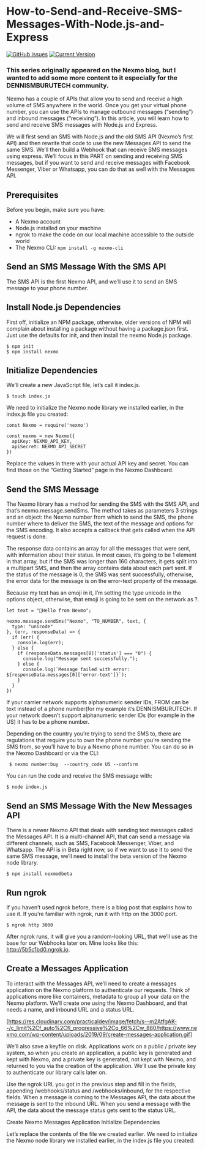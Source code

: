 # How-to-Send-and-Receive-SMS-Messages-With-Node.js-and-Express

[![GitHub Issues](https://img.shields.io/github/issues/IgorAntun/node-chat.svg)](https://github.com/dennis2018/How-to-Send-and-Receive-SMS-Messages-With-Node.js-and-Express/network/alerts) [![Current Version](https://img.shields.io/badge/version-1.0.7-green.svg)](https://github.com/IgorAntun/node-chat) 

### This series originally appeared on the Nexmo blog, but I wanted to add some more content to it especially for the DENNISMBURUTECH community.

Nexmo has a couple of APIs that allow you to send and receive a high volume of SMS anywhere in the world. Once you get your virtual phone number, you can use the APIs to manage outbound messages (“sending”) and inbound messages (“receiving”). In this article, you will learn how to send and receive SMS messages with Node.js and Express.

We will first send an SMS with Node.js and the old SMS API (Nexmo’s first API) and then rewrite that code to use the new Messages API to send the same SMS. We’ll then build a Webhook that can receive SMS messages using express. We’ll focus in this PART on sending and receiving SMS messages, but if you want to send and receive messages with Facebook Messenger, Viber or Whatsapp, you can do that as well with the Messages API.

## Prerequisites 
Before you begin, make sure you have:
- A Nexmo account
- Node.js installed on your machine
- ngrok to make the code on our local machine accessible to the outside world
- The Nexmo CLI: ``` npm install -g nexmo-cli ```

## Send an SMS Message With the SMS API

The SMS API is the first Nexmo API, and we’ll use it to send an SMS message to your phone number.

## Install Node.js Dependencies

First off, initialize an NPM package, otherwise, older versions of NPM will complain about installing a package without having a package.json first. Just use the defaults for init, and then install the nexmo Node.js package.

```
$ npm init
$ npm install nexmo

```

## Initialize Dependencies

We’ll create a new JavaScript file, let’s call it index.js.

```
$ touch index.js

```

We need to initialize the Nexmo node library we installed earlier, in the index.js file you created:

```
const Nexmo = require('nexmo')
 
const nexmo = new Nexmo({
  apiKey: NEXMO_API_KEY,
  apiSecret: NEXMO_API_SECRET
})
```

Replace the values in there with your actual API key and secret. You can find those on the “Getting Started” page in the Nexmo Dashboard.

## Send the SMS Message
The Nexmo library has a method for sending the SMS with the SMS API, and that’s nexmo.message.sendSms. The method takes as parameters 3 strings and an object: the Nexmo number from which to send the SMS, the phone number where to deliver the SMS, the text of the message and options for the SMS encoding. It also accepts a callback that gets called when the API request is done.

The response data contains an array for all the messages that were sent, with information about their status. In most cases, it’s going to be 1 element in that array, but if the SMS was longer than 160 characters, it gets split into a multipart SMS, and then the array contains data about each part sent. If the status of the message is 0, the SMS was sent successfully, otherwise, the error data for the message is on the error-text property of the message.

Because my text has an emoji in it, I’m setting the type unicode in the options object, otherwise, that emoji is going to be sent on the network as ?.

```
let text = "👋Hello from Nexmo";
 
nexmo.message.sendSms("Nexmo", "TO_NUMBER", text, {
  type: "unicode"
}, (err, responseData) => {
  if (err) {
    console.log(err);
  } else {
    if (responseData.messages[0]['status'] === "0") {
      console.log("Message sent successfully.");
    } else {
      console.log(`Message failed with error: ${responseData.messages[0]['error-text']}`);
    }
  }
})

```

If your carrier network supports alphanumeric sender IDs, FROM can be text instead of a phone number(for my example it’s DENNISMBURUTECH. If your network doesn’t support alphanumeric sender IDs (for example in the US) it has to be a phone number.

Depending on the country you’re trying to send the SMS to, there are regulations that require you to own the phone number you’re sending the SMS from, so you’ll have to buy a Nexmo phone number. You can do so in the Nexmo Dashboard or via the CLI:

```
 $ nexmo number:buy  --country_code US --confirm
```

You can run the code and receive the SMS message with:

```
$ node index.js
```

## Send an SMS Message With the New Messages API

There is a newer Nexmo API that deals with sending text messages called the Messages API. It is a multi-channel API, that can send a message via different channels, such as SMS, Facebook Messenger, Viber, and Whatsapp. The API is in Beta right now, so if we want to use it to send the same SMS message, we’ll need to install the beta version of the Nexmo node library.

```
$ npm install nexmo@beta
```

## Run ngrok

If you haven’t used ngrok before, there is a blog post that explains how to use it. If you’re familiar with ngrok, run it with http on the 3000 port.


```
$ ngrok http 3000
```

After ngrok runs, it will give you a random-looking URL, that we’ll use as the base for our Webhooks later on. Mine looks like this: http://5b5c1bd0.ngrok.io.

## Create a Messages Application

To interact with the Messages API, we’ll need to create a messages application on the Nexmo platform to authenticate our requests. Think of applications more like containers, metadata to group all your data on the Nexmo platform. We’ll create one using the Nexmo Dashboard, and that needs a name, and inbound URL and a status URL.

[https://res.cloudinary.com/practicaldev/image/fetch/s--m2AtfgAK--/c_limit%2Cf_auto%2Cfl_progressive%2Cq_66%2Cw_880/https://www.nexmo.com/wp-content/uploads/2019/09/create-messages-application.gif]

We’ll also save a keyfile on disk. Applications work on a public / private key system, so when you create an application, a public key is generated and kept with Nexmo, and a private key is generated, not kept with Nexmo, and returned to you via the creation of the application. We’ll use the private key to authenticate our library calls later on.

Use the ngrok URL you got in the previous step and fill in the fields, appending /webhooks/status and /webhooks/inbound, for the respective fields. When a message is coming to the Messages API, the data about the message is sent to the inbound URL. When you send a message with the API, the data about the message status gets sent to the status URL.

Create Nexmo Messages Application
Initialize Dependencies

Let’s replace the contents of the file we created earlier. We need to initialize the Nexmo node library we installed earlier, in the index.js file you created:


